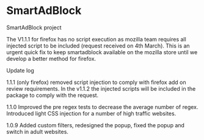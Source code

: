 # SmartAdBlock
SmartAdBlock project

The V1.1.1 for firefox has no script execution as mozilla team requires all injected script to be included (request received on 4th March). This is an urgent quick fix to keep smartadblock available on the mozilla store until we develop a better method for firefox.

Update log

1.1.1
(only firefox) removed script injection to comply with firefox add on review requirements. In the v1.1.2 the injected scripts will be included in the package to comply with the request.

1.1.0
Improved the pre regex tests to decrease the average number of regex. Introduced light CSS injection for a number of high traffic websites.

1.0.9
Added custom filters, redesigned the popup, fixed the popup and switch in adult websites.
